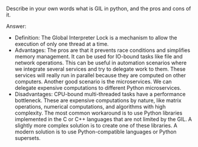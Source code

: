Describe in your own words what is GIL in python, and the pros and cons of it.

Answer:

* Definition: The Global Interpreter Lock is a mechanism to allow the execution of only one thread at a time.
* Advantages: The pros are that it prevents race conditions and simplifies memory management. It can be used for IO-bound tasks like file and network operations. This can be useful in automation scenarios where we integrate several services and try to delegate work to them. These services will really run in parallel because they are computed on other computers. Another good scenario is the microservices. We can delegate expensive computations to different Python microservices.
* Disadvantages: CPU-bound multi-threaded tasks have a performance bottleneck. These are expensive computations by nature, like matrix operations, numerical computations, and algorithms with high complexity. The most common workaround is to use Python libraries implemented in the C or C++ languages that are not limited by the GIL. A slightly more complex solution is to create one of these libraries. A modern solution is to use Python-compatible languages or Python supersets.